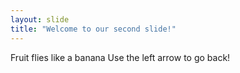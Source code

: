 ```yaml
---
layout: slide
title: "Welcome to our second slide!"
---
```

Fruit flies like a banana
Use the left arrow to go back!

